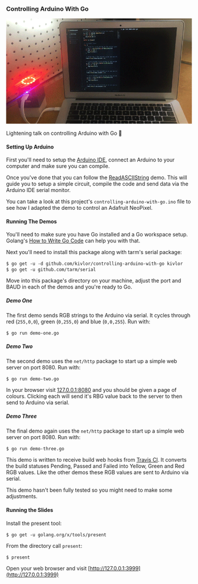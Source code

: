 ### Controlling Arduino With Go

![./demo-one.gif](./demo-one.gif)

Lightening talk on controlling Arduino with Go 🐹

#### Setting Up Arduino

First you'll need to setup the [Arduino IDE](https://www.arduino.cc/en/Main/Software), connect an Arduino to your computer and make sure you can compile.

Once you've done that you can follow the [ReadASCIIString](https://www.arduino.cc/en/Tutorial/ReadASCIIString) demo. This will guide you to setup a simple circuit, compile the code and send data via the Arduino IDE serial monitor.

You can take a look at this project's `controlling-arduino-with-go.ino` file to see how I adapted the demo to control an Adafruit NeoPixel.

#### Running The Demos

You'll need to make sure you have Go installed and a Go workspace setup. Golang's [How to Write Go Code](https://golang.org/doc/code.html) can help you with that.

Next you'll need to install this package along with tarm's serial package:

```
$ go get -u -d github.com/kivlor/controlling-arduino-with-go kivlor
$ go get -u github.com/tarm/serial
```

Move into this package's directory on your machine, adjust the port and BAUD in each of the demos and you're ready to Go.

##### Demo One

The first demo sends RGB strings to the Arduino via serial. It cycles through red (`255,0,0`), green (`0,255,0`) and blue (`0,0,255`). Run with:

```
$ go run demo-one.go
```

##### Demo Two

The second demo uses the `net/http` package to start up a simple web server on port 8080. Run with:

```
$ go run demo-two.go
```

In your browser visit [127.0.0.1:8080](http://127.0.0.1:8080) and you should be given a page of colours. Clicking each will send it's RBG value back to the server to then send to Arduino via serial.

##### Demo Three

The final demo again uses the `net/http` package to start up a simple web server on port 8080. Run with:

```
$ go run demo-three.go
```

This demo is written to receive build web hooks from [Travis CI](https://travis-ci.org/). It converts the build statuses Pending, Passed and Failed into Yellow, Green and Red RGB values. Like the other demos these RGB values are sent to Arduino via serial.

This demo hasn't been fully tested so you might need to make some adjustments.

#### Running the Slides

Install the present tool:

```
$ go get -u golang.org/x/tools/present
```

From the directory call `present`:

```
$ present
```

Open your web browser and visit [http://127.0.0.1:3999](http://127.0.0.1:3999)